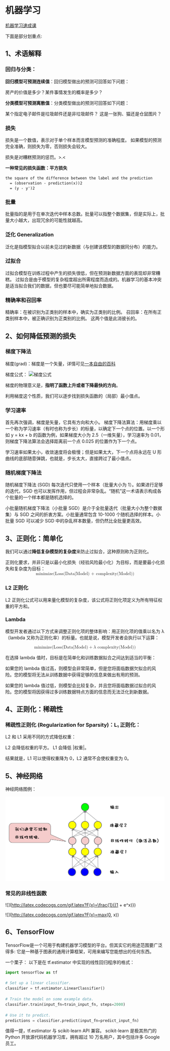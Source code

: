 # 机器学习

[机器学习速成课](https://developers.google.com/machine-learning/crash-course/)

下面是部分划重点:

## 1、术语解释

### 回归与分类：

**回归模型可预测连续值**：回归模型做出的预测可回答如下问题：

房产的价值是多少？某件事情发生的概率是多少？

**分类模型可预测离散值**：分类模型做出的预测可回答如下问题：

某个指定电子邮件是垃圾邮件还是非垃圾邮件？
这是一张狗、猫还是仓鼠图片？

### 损失

损失是一个数值，表示对于单个样本而言模型预测的准确程度。
如果模型的预测完全准确，则损失为零，否则损失会较大。

损失是对糟糕预测的惩罚。>.<

**一种常见的损失函数：平方损失**

```
the square of the difference between the label and the prediction
  = (observation - prediction(x))2
  = (y - y')2
```

### 批量

批量指的是用于在单次迭代中样本总数。批量可以指整个数据集，但是实际上，批量大小越大，出现冗余的可能性就越高。

### 泛化 Generalization

泛化是指模型拟合以前未见过的新数据（与创建该模型的数据同分布）的能力。

### 过拟合

过拟合模型在训练过程中产生的损失很低，但在预测新数据方面的表现却非常糟糕。
过拟合是由于模型的复杂程度超出所需程度而造成的。机器学习的基本冲突是适当拟合我们的数据，但也要尽可能简单地拟合数据。

### 精确率和召回率

精确率：在被识别为正类别的样本中，确实为正类别的比例。
召回率：在所有正类别样本中，被正确识别为正类别的比例。
这两个值是此消彼长的。

## 2、如何降低预测的损失

### 梯度下降法

梯度(grad)：梯度是一个矢量，详情可见[一本自由的百科](https://zh.wikipedia.org/wiki/梯度)

梯度公式：
![梯度公式](http://img.blog.csdn.net/20160325132321423)

梯度的物理意义是，**指明了函数上升或者下降最快的方向**。

利用梯度这个性质，我们可以逐步找到损失函数的（局部）最小值点。

### 学习速率

首先再次强调，梯度是矢量，它具有方向和大小。
梯度下降法算法：用梯度乘以一个称为学习速率（有时也称为步长）的标量，以确定下一个点的位置。以一个形如 y = kx + b 的函数为例，如果梯度大小为 2.5（一维矢量），学习速率为 0.01，则梯度下降法算法会选择距离前一个点 0.025 的位置作为下一个点。

学习速率如果太小，收敛速度将会极慢；但是如果太大，下一个点将永远在 U 形曲线的底部随意弹跳，也就是，步长太大，直接跨过了最小值点。

### 随机梯度下降法

随机梯度下降法 (SGD) 每次迭代只使用一个样本（批量大小为 1）。如果进行足够的迭代，SGD 也可以发挥作用，但过程会非常杂乱。“随机”这一术语表示构成各个批量的一个样本都是随机选择的。

小批量随机梯度下降法（小批量 SGD）是介于全批量迭代（批量大小为整个数据集）与 SGD 之间的折衷方案。小批量通常包含 10-1000 个随机选择的样本。小批量 SGD 可以减少 SGD 中的杂乱样本数量，但仍然比全批量更高效。

## 3、正则化：简单化

我们可以通过**降低复杂模型的复杂度**来防止过拟合，这种原则称为正则化。

正则化要求，并非只是以最小化损失（经验风险最小化）为目标，而是要最小化损失和复杂度为目标：
<math xmlns="http://www.w3.org/1998/Math/MathML" display="block">
  <mtext>minimize(Loss(Data|Model) + complexity(Model))</mtext>
</math>

###  L2 正则化

 L2 正则化公式可以用来量化模型的复杂度，该公式将正则化项定义为所有特征权重的平方和。

### Lambda

模型开发者通过以下方式来调整正则化项的整体影响：用正则化项的值乘以名为 &#x03BB; （lambda 又称为正则化率）的标量。也就是说，模型开发者会执行以下运算：

<math xmlns="http://www.w3.org/1998/Math/MathML" display="block">
  <mtext>minimize(Loss(Data|Model)</mtext>
  <mo>+</mo>
  <mi>&#x03BB;<!-- λ --></mi>
  <mtext>&#xA0;complexity(Model))</mtext>
</math>

在选择 lambda 值时，目标是在简单化和训练数据拟合之间达到适当的平衡：

如果您的 lambda 值过高，则模型会非常简单，但是您将面临数据欠拟合的风险。您的模型将无法从训练数据中获得足够的信息来做出有用的预测。

如果您的 lambda 值过低，则模型会比较复杂，并且您将面临数据过拟合的风险。您的模型将因获得过多训练数据特点方面的信息而无法泛化到新数据。

## 4、正则化：稀疏性

### 稀疏性正则化 (Regularization for Sparsity)：L₁ 正则化：

L2 和 L1 采用不同的方式降低权重：

L2 会降低权重的平方。
L1 会降低 |权重|。

结果就是，L1 可以使得权重降为 0，L2 通常不会使权重变为 0。

## 5、神经网络

神经网络图例：

![神经网络图示](imgs/SJWLImg.png)

### 常见的非线性函数

![](http://latex.codecogs.com/gif.latex?F(x)=\frac{1}{(1 + e^x)})

![](http://latex.codecogs.com/gif.latex?F(x)=max(0, x))

## 6、TensorFlow

TensorFlow是一个可用于构建机器学习模型的平台。但其实它的用途范围要广泛得多: 它是一种基于图表的通用计算框架，可用来编写您能想出的任何东西。

一个栗子：
以下是在 tf.estimator 中实现的线性回归程序的格式：

``` python
import tensorflow as tf

# Set up a linear classifier.
classifier = tf.estimator.LinearClassifier()

# Train the model on some example data.
classifier.train(input_fn=train_input_fn, steps=2000)

# Use it to predict.
predictions = classifier.predict(input_fn=predict_input_fn)
```

值得一提，tf.estimator 与 scikit-learn API 兼容。 scikit-learn 是极其热门的 Python 开放源代码机器学习库，拥有超过 10 万名用户，其中包括许多 Google 员工。







